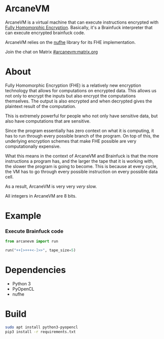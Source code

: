 # ArcaneVM

ArcaneVM is a virtual machine that can execute instructions encrypted with [Fully Homomorphic Encryption](https://blog.cryptographyengineering.com/2012/01/02/very-casual-introduction-to-fully/). Basically, it's a Brainfuck interpreter that can execute encrypted brainfuck code.

ArcaneVM relies on the [nufhe](https://github.com/nucypher/nufhe) library for its FHE implementation.

Join the chat on Matrix [#arcanevm:matrix.org](https://riot.im/app/#/room/#arcanevm:matrix.org)

# About

Fully Homomorphic Encryption (FHE) is a relatively new encryption technology that allows for computations on encrypted data. This allows us not only to encrypt the inputs but also encrypt the computations themselves. The output is also encrypted and when decrypted gives the plaintext result of the computation.

This is extremely powerful for people who not only have sensitive data, but also have computations that are sensitive.

Since the program essentially has zero context on what it is computing, it has to run through every possible branch of the program. On top of this, the underlying encryption schemes that make FHE possible are very computationally expensive.

What this means in the context of ArcaneVM and Brainfuck is that the more instructions a program has, and the larger the tape that it is working with, the slower the program is going to become.
This is because at every cycle, the VM has to go through every possible instruction on every possible data cell.

As a result, ArcaneVM is very very _very_ slow.

All integers in ArcaneVM are 8 bits.

# Example

### Execute Brainfuck code

```python
from arcanevm import run

run("++[>+++<-]>>", tape_size=5)
```

# Dependencies

- Python 3
- PyOpenCL
- nufhe

# Build

```bash
sudo apt install python3-pyopencl
pip3 install -r requirements.txt
```

